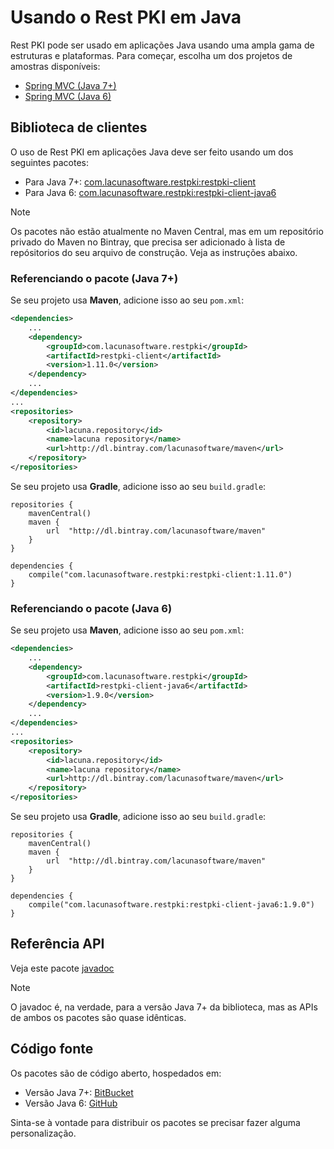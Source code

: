 ﻿# Usando o Rest PKI em Java

Rest PKI pode ser usado em aplicações Java usando uma ampla gama de estruturas e plataformas. Para começar, escolha um dos projetos de amostras disponíveis:

* [Spring MVC (Java 7+)](mvc.md)
* [Spring MVC (Java 6)](mvc-java6.md)

## Biblioteca de clientes 

O uso de Rest PKI em aplicações Java deve ser feito usando um dos seguintes pacotes:

* Para Java 7+: [com.lacunasoftware.restpki:restpki-client](https://bintray.com/lacunasoftware/maven/restpki-client)
* Para Java 6: [com.lacunasoftware.restpki:restpki-client-java6](https://bintray.com/lacunasoftware/maven/restpki-client-java6)

> [!NOTE]
> Os pacotes não estão atualmente no Maven Central, mas em um repositório privado do Maven no Bintray, que precisa ser adicionado à lista de repósitorios do seu arquivo de construção. Veja 
as instruções abaixo.

### Referenciando o pacote (Java 7+)

Se seu projeto usa **Maven**, adicione isso ao seu `pom.xml`:

```xml
<dependencies>
	...
	<dependency>
		<groupId>com.lacunasoftware.restpki</groupId>
		<artifactId>restpki-client</artifactId>
		<version>1.11.0</version>
	</dependency>
	...
</dependencies>
...
<repositories>
	<repository>
		<id>lacuna.repository</id>
		<name>lacuna repository</name>
		<url>http://dl.bintray.com/lacunasoftware/maven</url>
	</repository>
</repositories>
```

Se seu projeto usa **Gradle**, adicione isso ao seu `build.gradle`:

```
repositories {
	mavenCentral()
	maven {
		url  "http://dl.bintray.com/lacunasoftware/maven" 
	}
} 

dependencies {
	compile("com.lacunasoftware.restpki:restpki-client:1.11.0")
}
```

### Referenciando o pacote (Java 6)

Se seu projeto usa **Maven**, adicione isso ao seu `pom.xml`:

```xml
<dependencies>
	...
	<dependency>
		<groupId>com.lacunasoftware.restpki</groupId>
		<artifactId>restpki-client-java6</artifactId>
		<version>1.9.0</version>
	</dependency>
	...
</dependencies>
...
<repositories>
	<repository>
		<id>lacuna.repository</id>
		<name>lacuna repository</name>
		<url>http://dl.bintray.com/lacunasoftware/maven</url>
	</repository>
</repositories>
```

Se seu projeto usa **Gradle**, adicione isso ao seu `build.gradle`:

```
repositories {
	mavenCentral()
	maven {
		url  "http://dl.bintray.com/lacunasoftware/maven" 
	}
} 

dependencies {
	compile("com.lacunasoftware.restpki:restpki-client-java6:1.9.0")
}
```

## Referência API

Veja este pacote [javadoc](https://docs.lacunasoftware.com/en-us/content/javadocs/restpki-client/)

> [!NOTE]
> O javadoc é, na verdade, para a versão Java 7+ da biblioteca, mas as APIs de ambos os pacotes são quase idênticas.

## Código fonte

Os pacotes são de código aberto, hospedados em:

* Versão Java 7+: [BitBucket](https://bitbucket.org/Lacunas/restpki-java-client)
* Versão Java 6: [GitHub](https://github.com/LacunaSoftware/RestPkiJava6Client)

Sinta-se à vontade para distribuir os pacotes se precisar fazer alguma personalização.